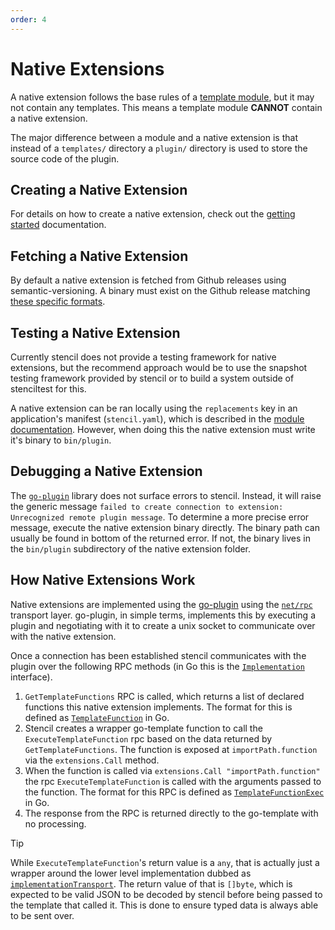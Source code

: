 ```yaml
---
order: 4
---
```


# Native Extensions

A native extension follows the base rules of a [template module](template-module.html), but it may not contain any templates. This means a template module **CANNOT** contain a native extension.

The major difference between a module and a native extension is that instead of a `templates/` directory a `plugin/` directory is used to store the source code of the plugin.

## Creating a Native Extension

For details on how to create a native extension, check out the [getting started](/guide/basic-native-extension) documentation.

## Fetching a Native Extension

By default a native extension is fetched from Github releases using semantic-versioning. A binary must exist on the Github release matching [these specific formats](https://github.com/rgst-io/stencil/blob/main/internal/modules/nativeext/nativeext.go#L248).

## Testing a Native Extension

Currently stencil does not provide a testing framework for native extensions, but the recommend approach would be to use the snapshot testing framework provided by stencil or to build a system outside of stenciltest for this.

A native extension can be ran locally using the `replacements` key in an application's manifest (`stencil.yaml`), which is described in the [module documentation](template-module#testing-a-module-used-in-a-stencil-application). However, when doing this the native extension must write it's binary to `bin/plugin`.

## Debugging a Native Extension

The [`go-plugin`](https://github.com/hashicorp/go-plugin) library does not surface errors to stencil. Instead, it will raise the generic message `failed to create connection to extension: Unrecognized remote plugin message`. To determine a more precise error message, execute the native extension binary directly. The binary path can usually be found in bottom of the returned error. If not, the binary lives in the `bin/plugin` subdirectory of the native extension folder.

## How Native Extensions Work

Native extensions are implemented using the [go-plugin](https://github.com/hashicorp/go-plugin) using the [`net/rpc`](https://pkg.go.dev/net/rpc) transport layer. go-plugin, in simple terms, implements this by executing a plugin and negotiating with it to create a unix socket to communicate over with the native extension.

Once a connection has been established stencil communicates with the plugin over the following RPC methods (in Go this is the [`Implementation`](https://pkg.go.dev/github.com/rgst-io/stencil/pkg/extensions/apiv1#Implementation) interface).

1. `GetTemplateFunctions` RPC is called, which returns a list of declared functions this native extension implements. The format for this is defined as [`TemplateFunction`](https://pkg.go.dev/github.com/rgst-io/stencil/pkg/extensions/apiv1#TemplateFunction) in Go.
2. Stencil creates a wrapper go-template function to call the `ExecuteTemplateFunction` rpc based on the data returned by `GetTemplateFunctions`. The function is exposed at `importPath.function` via the `extensions.Call` method.
3. When the function is called via `extensions.Call "importPath.function"` the rpc `ExecuteTemplateFunction` is called with the arguments passed to the function. The format for this RPC is defined as [`TemplateFunctionExec`](https://pkg.go.dev/github.com/rgst-io/stencil/pkg/extensions/apiv1#TemplateFunctionExec) in Go.
4. The response from the RPC is returned directly to the go-template with no processing.

> [!TIP]
> While `ExecuteTemplateFunction`'s return value is a `any`, that is actually just a wrapper around the lower level implementation dubbed as [`implementationTransport`](https://github.com/rgst-io/stencil/blob/main/pkg/extensions/apiv1/transport.go#L25). The return value of that is `[]byte`, which is expected to be valid JSON to be decoded by stencil before being passed to the template that called it. This is done to ensure typed data is always able to be sent over.
